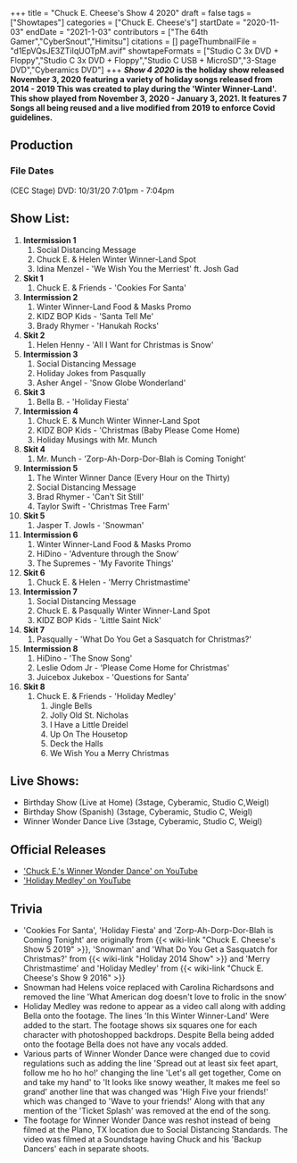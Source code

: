 +++
title = "Chuck E. Cheese's Show 4 2020"
draft = false
tags = ["Showtapes"]
categories = ["Chuck E. Cheese's"]
startDate = "2020-11-03"
endDate = "2021-1-03"
contributors = ["The 64th Gamer","CyberSnout","Himitsu"]
citations = []
pageThumbnailFile = "d1EpVQsJE3ZTiIqUOTpM.avif"
showtapeFormats = ["Studio C 3x DVD + Floppy","Studio C 3x DVD + Floppy","Studio C USB + MicroSD","3-Stage DVD","Cyberamics DVD"]
+++
***Show 4 2020* is the holiday show released November 3, 2020 featuring a variety of holiday songs released from 2014 - 2019
This was created to play during the 'Winter Winner-Land'. This show played from November 3, 2020 - January 3, 2021. It features 7 Songs all being reused and a live modified from 2019 to enforce Covid guidelines.**

## Production

### File Dates

(CEC Stage) DVD: 10/31/20 7:01pm - 7:04pm

## Show List:

1.  **Intermission 1**
    1.  Social Distancing Message
    2.  Chuck E. & Helen Winter Winner-Land Spot
    3.  Idina Menzel - 'We Wish You the Merriest' ft. Josh Gad
2.  **Skit 1**
    1.  Chuck E. & Friends - 'Cookies For Santa'
3.  **Intermission 2**
    1.  Winter Winner-Land Food & Masks Promo
    2.  KIDZ BOP Kids - 'Santa Tell Me'
    3.  Brady Rhymer - 'Hanukah Rocks'
4.  **Skit 2**
    1.  Helen Henny - 'All I Want for Christmas is Snow'
5.  **Intermission 3**
    1.  Social Distancing Message
    2.  Holiday Jokes from Pasqually
    3.  Asher Angel - 'Snow Globe Wonderland'
6.  **Skit 3**
    1.  Bella B. - 'Holiday Fiesta'
7.  **Intermission 4**
    1.  Chuck E. & Munch Winter Winner-Land Spot
    2.  KIDZ BOP Kids - 'Christmas (Baby Please Come Home)
    3.  Holiday Musings with Mr. Munch
8.  **Skit 4**
    1.  Mr. Munch - 'Zorp-Ah-Dorp-Dor-Blah is Coming Tonight'
9.  **Intermission 5**
    1.  The Winter Winner Dance (Every Hour on the Thirty)
    2.  Social Distancing Message
    3.  Brad Rhymer - 'Can't Sit Still'
    4.  Taylor Swift - 'Christmas Tree Farm'
10. **Skit 5**
    1.  Jasper T. Jowls - 'Snowman'
11. **Intermission 6**
    1.  Winter Winner-Land Food & Masks Promo
    2.  HiDino - 'Adventure through the Snow'
    3.  The Supremes - 'My Favorite Things'
12. **Skit 6**
    1.  Chuck E. & Helen - 'Merry Christmastime'
13. **Intermission 7**
    1.  Social Distancing Message
    2.  Chuck E. & Pasqually Winter Winner-Land Spot
    3.  KIDZ BOP Kids - 'Little Saint Nick'
14. **Skit 7**
    1.  Pasqually - 'What Do You Get a Sasquatch for Christmas?'
15. **Intermission 8**
    1.  HiDino - 'The Snow Song'
    2.  Leslie Odom Jr - 'Please Come Home for Christmas'
    3.  Juicebox Jukebox - 'Questions for Santa'
16. **Skit 8**
    1.  Chuck E. & Friends - 'Holiday Medley'
        1.  Jingle Bells
        2.  Jolly Old St. Nicholas
        3.  I Have a Little Dreidel
        4.  Up On The Housetop
        5.  Deck the Halls
        6.  We Wish You a Merry Christmas

## Live Shows:

- Birthday Show (Live at Home) (3stage, Cyberamic, Studio C,Weigl)
- Birthday Show (Spanish) (3stage, Cyberamic, Studio C, Weigl)
- Winner Wonder Dance Live (3stage, Cyberamic, Studio C, Weigl)

## Official Releases

- ['Chuck E.'s Winner Wonder Dance' on YouTube](https://www.youtube.com/watch?v=xo60iAjY0QE)
- ['Holiday Medley' on YouTube](https://www.youtube.com/watch?v=hI0CY8BuHOw)

## Trivia

- 'Cookies For Santa', 'Holiday Fiesta' and 'Zorp-Ah-Dorp-Dor-Blah is Coming Tonight' are originally from {{< wiki-link "Chuck E. Cheese's Show 5 2019" >}}, 'Snowman' and 'What Do You Get a Sasquatch for Christmas?' from {{< wiki-link "Holiday 2014 Show" >}} and 'Merry Christmastime' and 'Holiday Medley' from {{< wiki-link "Chuck E. Cheese's Show 9 2016" >}}
- Snowman had Helens voice replaced with Carolina Richardsons and removed the line 'What American dog doesn't love to frolic in the snow'
- Holiday Medley was redone to appear as a video call along with adding Bella onto the footage. The lines 'In this Winter Winner-Land' Were added to the start. The footage shows six squares one for each character with photoshopped backdrops. Despite Bella being added onto the footage Bella does not have any vocals added.
- Various parts of Winner Wonder Dance were changed due to covid regulations such as adding the line 'Spread out at least six feet apart, follow me ho ho ho!' changing the line 'Let's all get together, Come on and take my hand' to 'It looks like snowy weather, It makes me feel so grand' another line that was changed was 'High Five your friends!' which was changed to 'Wave to your friends!' Along with that any mention of the 'Ticket Splash' was removed at the end of the song.
- The footage for Winner Wonder Dance was reshot instead of being filmed at the Plano, TX location due to Social Distancing Standards. The video was filmed at a Soundstage having Chuck and his 'Backup Dancers' each in separate shoots.
